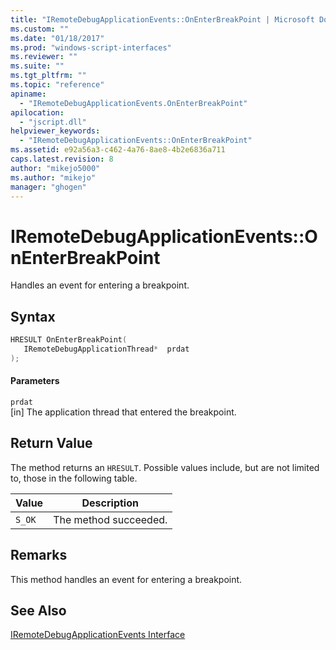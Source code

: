 ```yaml
---
title: "IRemoteDebugApplicationEvents::OnEnterBreakPoint | Microsoft Docs"
ms.custom: ""
ms.date: "01/18/2017"
ms.prod: "windows-script-interfaces"
ms.reviewer: ""
ms.suite: ""
ms.tgt_pltfrm: ""
ms.topic: "reference"
apiname: 
  - "IRemoteDebugApplicationEvents.OnEnterBreakPoint"
apilocation: 
  - "jscript.dll"
helpviewer_keywords: 
  - "IRemoteDebugApplicationEvents::OnEnterBreakPoint"
ms.assetid: e92a56a3-c462-4a76-8ae8-4b2e6836a711
caps.latest.revision: 8
author: "mikejo5000"
ms.author: "mikejo"
manager: "ghogen"
---
```

# IRemoteDebugApplicationEvents::OnEnterBreakPoint
Handles an event for entering a breakpoint.  
  
## Syntax  
  
```cpp
HRESULT OnEnterBreakPoint(  
   IRemoteDebugApplicationThread*  prdat  
);  
```  
  
#### Parameters  
 `prdat`  
 [in] The application thread that entered the breakpoint.  
  
## Return Value  
 The method returns an `HRESULT`. Possible values include, but are not limited to, those in the following table.  
  
|Value|Description|  
|-----------|-----------------|  
|`S_OK`|The method succeeded.|  
  
## Remarks  
 This method handles an event for entering a breakpoint.  
  
## See Also  
 [IRemoteDebugApplicationEvents Interface](../../winscript/reference/iremotedebugapplicationevents-interface.md)